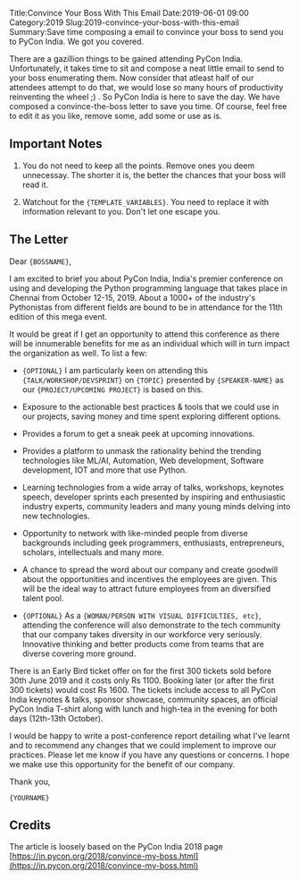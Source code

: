 Title:Convince Your Boss With This Email 
Date:2019-06-01 09:00 
Category:2019 
Slug:2019-convince-your-boss-with-this-email 
Summary:Save time composing a email to convince your boss to send you to PyCon India. We got you covered.

There are a gazillion things to be gained attending PyCon India. Unfortunately, it takes time to sit and compose a neat little email to send to your boss enumerating them. Now consider that atleast half of our attendees attempt to do that, we would lose so many hours of productivity reinventing the wheel ;) . So PyCon India is here to save the day. We have composed a convince-the-boss letter to save you time. Of course, feel free to edit it as you like, remove some, add some or use as is. 

## Important Notes
1. You do not need to keep all the points. Remove ones you deem unnecessay. The shorter it is, the better the chances that your boss will read it.

2. Watchout for the `{TEMPLATE_VARIABLES}`. You need to replace it with information relevant to you. Don't let one escape you.

## The Letter

Dear `{BOSSNAME}`,

I am excited to brief you about PyCon India, India's premier conference on using and developing the Python programming language that takes place in Chennai from October 12-15, 2019. About a 1000+ of the industry's Pythonistas from different fields are bound to be in attendance for the 11th edition of this mega event.

It would be great if I get an opportunity to attend this conference as there will be innumerable benefits for me as an individual which will in turn impact the organization as well. To list a few:

* `{OPTIONAL}` I am particularly keen on attending this `{TALK/WORKSHOP/DEVSPRINT}` on `{TOPIC}` presented by `{SPEAKER-NAME}` as our `{PROJECT/UPCOMING PROJECT}` is based on this. 

* Exposure to the actionable best practices & tools that we could use in our projects, saving money and time spent exploring different options.

* Provides a forum to get a sneak peek at upcoming innovations.

* Provides a platform to unmask the rationality behind the trending technologies like ML/AI, Automation, Web development, Software development, IOT and more that use Python.

* Learning technologies from a wide array of talks, workshops, keynotes speech, developer sprints each presented by inspiring and enthusiastic industry experts, community leaders and many young minds delving into new technologies.

* Opportunity to network with like-minded people from diverse backgrounds including geek programmers, enthusiasts, entrepreneurs, scholars, intellectuals and many more.

* A chance to spread the word about our company and create goodwill about the opportunities and incentives the employees are given. This will be the ideal way to attract future employees from an diversified talent pool.

* `{OPTIONAL}` As a `{WOMAN/PERSON WITH VISUAL DIFFICULTIES, etc}`, attending the conference will also demonstrate to the tech community that our company takes diversity in our workforce very seriously. Innovative thinking and better products come from teams that are diverse covering more ground.

There is an Early Bird ticket offer on for the first 300 tickets sold before 30th June 2019 and it costs only Rs 1100. Booking later (or after the first 300 tickets) would cost Rs 1600. The tickets include access to all PyCon India keynotes & talks, sponsor showcase, community spaces, an official PyCon India T-shirt along with lunch and high-tea in the evening for both days (12th-13th October).

I would be happy to write a post-conference report detailing what I've learnt and to recommend any changes that we could implement to improve our practices. Please let me know if you have any questions or concerns. I hope we make use this opportunity for the benefit of our company.

Thank you,

`{YOURNAME}`

## Credits

The article is loosely based on the PyCon India 2018 page
[https://in.pycon.org/2018/convince-my-boss.html](https://in.pycon.org/2018/convince-my-boss.html)